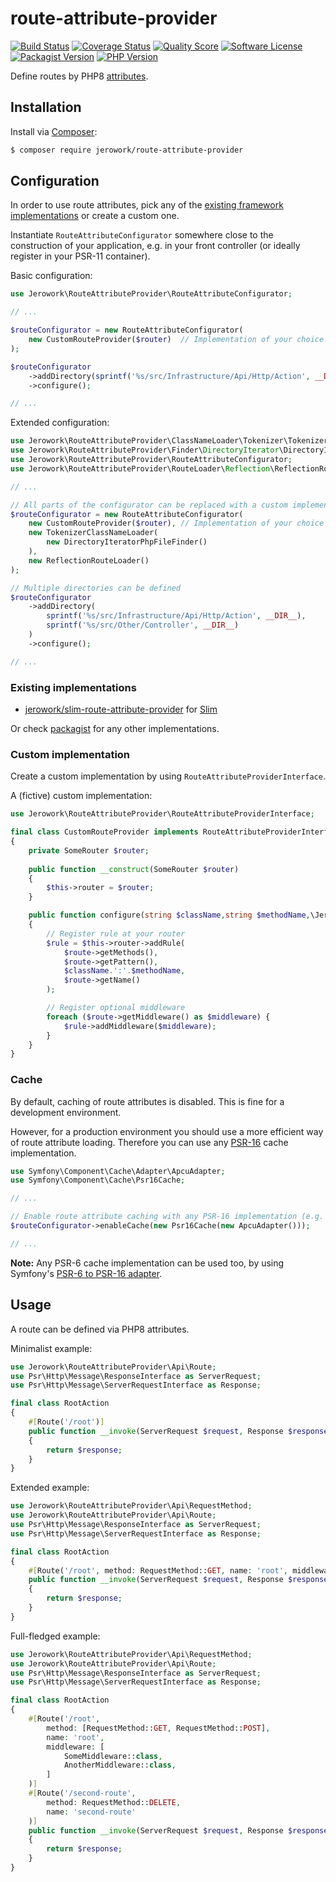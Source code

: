 # route-attribute-provider
[![Build Status](https://img.shields.io/endpoint.svg?url=https%3A%2F%2Factions-badge.atrox.dev%2Fjerowork%2Froute-attribute-provider%2Fbadge%3Fref%3Dmain&style=flat-square)](https://github.com/jerowork/route-attribute-provider/actions)
[![Coverage Status](https://img.shields.io/scrutinizer/coverage/g/jerowork/route-attribute-provider.svg?style=flat-square)](https://scrutinizer-ci.com/g/jerowork/route-attribute-provider/code-structure)
[![Quality Score](https://img.shields.io/scrutinizer/g/jerowork/route-attribute-provider.svg?style=flat-square)](https://scrutinizer-ci.com/g/jerowork/route-attribute-provider)
[![Software License](https://img.shields.io/badge/license-MIT-brightgreen.svg?style=flat-square)](LICENSE)
[![Packagist Version](https://img.shields.io/packagist/v/jerowork/route-attribute-provider.svg?style=flat-square&include_prereleases)](https://packagist.org/packages/jerowork/route-attribute-provider)
[![PHP Version](https://img.shields.io/badge/php-%5E8.0-8892BF.svg?style=flat-square)](http://www.php.net)

Define routes by PHP8 [attributes]((https://stitcher.io/blog/attributes-in-php-8)).

## Installation
Install via [Composer](https://getcomposer.org):
```bash
$ composer require jerowork/route-attribute-provider
```

## Configuration
In order to use route attributes, pick any of the [existing framework implementations](http://) or create a custom one.

Instantiate `RouteAttributeConfigurator` somewhere close to the construction of your application,
e.g. in your front controller (or ideally register in your PSR-11 container).

Basic configuration:
```php
use Jerowork\RouteAttributeProvider\RouteAttributeConfigurator;

// ...

$routeConfigurator = new RouteAttributeConfigurator(
    new CustomRouteProvider($router)  // Implementation of your choice
);

$routeConfigurator
    ->addDirectory(sprintf('%s/src/Infrastructure/Api/Http/Action', __DIR__))
    ->configure();

// ...
```

Extended configuration:
```php
use Jerowork\RouteAttributeProvider\ClassNameLoader\Tokenizer\TokenizerClassNameLoader;
use Jerowork\RouteAttributeProvider\Finder\DirectoryIterator\DirectoryIteratorPhpFileFinder;
use Jerowork\RouteAttributeProvider\RouteAttributeConfigurator;
use Jerowork\RouteAttributeProvider\RouteLoader\Reflection\ReflectionRouteLoader;

// ...

// All parts of the configurator can be replaced with a custom implementation
$routeConfigurator = new RouteAttributeConfigurator(
    new CustomRouteProvider($router), // Implementation of your choice
    new TokenizerClassNameLoader(
        new DirectoryIteratorPhpFileFinder()
    ),
    new ReflectionRouteLoader()
);

// Multiple directories can be defined
$routeConfigurator
    ->addDirectory(
        sprintf('%s/src/Infrastructure/Api/Http/Action', __DIR__),
        sprintf('%s/src/Other/Controller', __DIR__)
    )
    ->configure();

// ...
```

### Existing implementations
- [jerowork/slim-route-attribute-provider](https://github.com/jerowork/slim-route-attribute-provider) for [Slim](https://www.slimframework.com)

Or check [packagist](https://packagist.org/providers/jerowork/route-attribute-provider-implementation) for any other implementations.

### Custom implementation
Create a custom implementation by using `RouteAttributeProviderInterface`.

A (fictive) custom implementation:
```php
use Jerowork\RouteAttributeProvider\RouteAttributeProviderInterface;

final class CustomRouteProvider implements RouteAttributeProviderInterface
{
    private SomeRouter $router;
    
    public function __construct(SomeRouter $router)
    {
        $this->router = $router;
    }

    public function configure(string $className,string $methodName,\Jerowork\RouteAttributeProvider\Api\Route $route) : void
    {
        // Register rule at your router
        $rule = $this->router->addRule(
            $route->getMethods(),
            $route->getPattern(),
            $className.':'.$methodName,
            $route->getName()
        );

        // Register optional middleware
        foreach ($route->getMiddleware() as $middleware) {
            $rule->addMiddleware($middleware);
        }
    }
}
```

### Cache
By default, caching of route attributes is disabled. This is fine for a development environment.

However, for a production environment you should use a more efficient way of route attribute loading.
Therefore you can use any [PSR-16](https://www.php-fig.org/psr/psr-16) cache implementation.

```php
use Symfony\Component\Cache\Adapter\ApcuAdapter;
use Symfony\Component\Cache\Psr16Cache;

// ...

// Enable route attribute caching with any PSR-16 implementation (e.g. symfony/cache)
$routeConfigurator->enableCache(new Psr16Cache(new ApcuAdapter()));

// ...
```

**Note:** Any PSR-6 cache implementation can be used too, by using Symfony's [PSR-6 to PSR-16 adapter](https://symfony.com/doc/current/components/cache/psr6_psr16_adapters.html).

## Usage
A route can be defined via PHP8 attributes.

Minimalist example:

```php
use Jerowork\RouteAttributeProvider\Api\Route;
use Psr\Http\Message\ResponseInterface as ServerRequest;
use Psr\Http\Message\ServerRequestInterface as Response;

final class RootAction
{
    #[Route('/root')]
    public function __invoke(ServerRequest $request, Response $response) : Response
    {
        return $response;
    }
}
```

Extended example:

```php
use Jerowork\RouteAttributeProvider\Api\RequestMethod;
use Jerowork\RouteAttributeProvider\Api\Route;
use Psr\Http\Message\ResponseInterface as ServerRequest;
use Psr\Http\Message\ServerRequestInterface as Response;

final class RootAction
{
    #[Route('/root', method: RequestMethod::GET, name: 'root', middleware: SomeMiddleware::class)]
    public function __invoke(ServerRequest $request, Response $response) : Response
    {
        return $response;
    }
}
```

Full-fledged example:

```php
use Jerowork\RouteAttributeProvider\Api\RequestMethod;
use Jerowork\RouteAttributeProvider\Api\Route;
use Psr\Http\Message\ResponseInterface as ServerRequest;
use Psr\Http\Message\ServerRequestInterface as Response;

final class RootAction
{
    #[Route('/root',
        method: [RequestMethod::GET, RequestMethod::POST],
        name: 'root',
        middleware: [
            SomeMiddleware::class,
            AnotherMiddleware::class,
        ]
    )]
    #[Route('/second-route',
        method: RequestMethod::DELETE,
        name: 'second-route'
    )]
    public function __invoke(ServerRequest $request, Response $response) : Response
    {
        return $response;
    }
}
```
